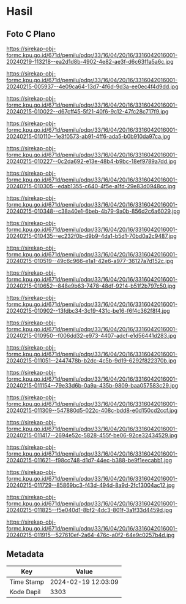 # Hasil

## Foto C Plano

https://sirekap-obj-formc.kpu.go.id/671d/pemilu/pdpr/33/16/04/20/16/3316042016001-20240219-113218--ea2d1d8b-4902-4e82-ae3f-d6c63f1a5a6c.jpg

https://sirekap-obj-formc.kpu.go.id/671d/pemilu/pdpr/33/16/04/20/16/3316042016001-20240215-005937--4e09ca64-13d7-4f6d-9d3a-ee0ec4f4d9dd.jpg

https://sirekap-obj-formc.kpu.go.id/671d/pemilu/pdpr/33/16/04/20/16/3316042016001-20240215-010022--d67cff45-5f21-40f6-9c12-47fc28c717f9.jpg

https://sirekap-obj-formc.kpu.go.id/671d/pemilu/pdpr/33/16/04/20/16/3316042016001-20240215-010110--1e3f0573-ab91-4ff6-ada5-b0b910da97ca.jpg

https://sirekap-obj-formc.kpu.go.id/671d/pemilu/pdpr/33/16/04/20/16/3316042016001-20240215-010227--0c2da692-e13e-48b4-b9bc-18ef9789a7dd.jpg

https://sirekap-obj-formc.kpu.go.id/671d/pemilu/pdpr/33/16/04/20/16/3316042016001-20240215-010305--edab1355-c640-4f5e-a1fd-29e83d0948cc.jpg

https://sirekap-obj-formc.kpu.go.id/671d/pemilu/pdpr/33/16/04/20/16/3316042016001-20240215-010348--c38a40e1-6beb-4b79-9a0b-856d2c6a6029.jpg

https://sirekap-obj-formc.kpu.go.id/671d/pemilu/pdpr/33/16/04/20/16/3316042016001-20240215-010435--ec232f0b-d9b9-4da1-b5d1-70bd0a2c9487.jpg

https://sirekap-obj-formc.kpu.go.id/671d/pemilu/pdpr/33/16/04/20/16/3316042016001-20240215-010519--49c6c966-e1a1-42e6-a977-36127a7d152c.jpg

https://sirekap-obj-formc.kpu.go.id/671d/pemilu/pdpr/33/16/04/20/16/3316042016001-20240215-010652--848e9b63-7478-48df-9214-b51f2b797c50.jpg

https://sirekap-obj-formc.kpu.go.id/671d/pemilu/pdpr/33/16/04/20/16/3316042016001-20240215-010902--13fdbc34-3c19-431c-be16-f6f4c362f8f4.jpg

https://sirekap-obj-formc.kpu.go.id/671d/pemilu/pdpr/33/16/04/20/16/3316042016001-20240215-010950--f006dd32-e973-4407-adcf-e1d56441d283.jpg

https://sirekap-obj-formc.kpu.go.id/671d/pemilu/pdpr/33/16/04/20/16/3316042016001-20240215-011051--2447478b-b2dc-4c5b-9d19-6292f822370b.jpg

https://sirekap-obj-formc.kpu.go.id/671d/pemilu/pdpr/33/16/04/20/16/3316042016001-20240215-011154--79e33d6b-0a9a-435b-9809-baa057583c29.jpg

https://sirekap-obj-formc.kpu.go.id/671d/pemilu/pdpr/33/16/04/20/16/3316042016001-20240215-011309--547880d5-022c-408c-bdd8-e0d150cd2ccf.jpg

https://sirekap-obj-formc.kpu.go.id/671d/pemilu/pdpr/33/16/04/20/16/3316042016001-20240215-011417--2694e52c-5828-455f-be06-92ce32434529.jpg

https://sirekap-obj-formc.kpu.go.id/671d/pemilu/pdpr/33/16/04/20/16/3316042016001-20240215-011621--f98cc748-d1d7-44ec-b388-be9f1eecabb1.jpg

https://sirekap-obj-formc.kpu.go.id/671d/pemilu/pdpr/33/16/04/20/16/3316042016001-20240215-011729--85869bc3-f43d-494d-8a9d-2fc13004ac12.jpg

https://sirekap-obj-formc.kpu.go.id/671d/pemilu/pdpr/33/16/04/20/16/3316042016001-20240215-011825--f5e040d1-8bf2-4dc3-801f-3a1f33d4459d.jpg

https://sirekap-obj-formc.kpu.go.id/671d/pemilu/pdpr/33/16/04/20/16/3316042016001-20240215-011915--527610ef-2a64-476c-a0f2-64e9c0257b4d.jpg


## Metadata

| Key        | Value               |
| ---------- | ------------------- |
| Time Stamp | 2024-02-19 12:03:09 |
| Kode Dapil | 3303                |



